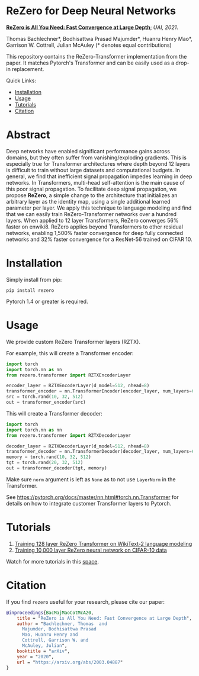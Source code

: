 # ReZero for Deep Neural Networks

[**ReZero is All You Need: Fast Convergence at Large Depth**](https://arxiv.org/abs/2003.04887); *UAI, 2021*.

Thomas Bachlechner*, Bodhisattwa Prasad Majumder*, Huanru Henry Mao*, Garrison W. Cottrell, Julian McAuley (* denotes equal contributions)

This repository contains the ReZero-Transformer implementation from the paper. It matches Pytorch's Transformer and can be easily used as a drop-in replacement. 

Quick Links:
- [Installation](https://github.com/majumderb/rezero/blob/master/README.md#installation)
- [Usage](https://github.com/majumderb/rezero/blob/master/README.md#usage)
- [Tutorials](https://github.com/majumderb/rezero/blob/master/README.md#tutorials)
- [Citation](https://github.com/majumderb/rezero/blob/master/README.md#citation)

# Abstract

Deep networks have enabled significant performance gains across domains, but they often suffer from vanishing/exploding gradients. This is especially true for Transformer architectures where depth beyond 12 layers is difficult to train without large datasets and computational budgets. In general, we find that inefficient signal propagation impedes learning in deep networks. In Transformers, multi-head self-attention is the main cause of this poor signal propagation. To facilitate deep signal propagation, we propose **ReZero**, a simple change to the architecture that initializes an arbitrary layer as the identity map, using a single additional learned parameter per layer. We apply this technique to language modeling and find that we can easily train ReZero-Transformer networks over a hundred layers. When applied to 12 layer Transformers, ReZero converges 56% faster on enwiki8. ReZero applies beyond Transformers to other residual networks, enabling 1,500% faster convergence for deep fully connected networks and 32% faster convergence for a ResNet-56 trained on CIFAR 10.

# Installation
Simply install from pip:

```
pip install rezero
```

Pytorch 1.4 or greater is required.

# Usage
We provide custom ReZero Transformer layers (RZTX).

For example, this will create a Transformer encoder:
```py
import torch
import torch.nn as nn
from rezero.transformer import RZTXEncoderLayer

encoder_layer = RZTXEncoderLayer(d_model=512, nhead=8)
transformer_encoder = nn.TransformerEncoder(encoder_layer, num_layers=6)
src = torch.rand(10, 32, 512)
out = transformer_encoder(src)
```

This will create a Transformer decoder:
```py
import torch
import torch.nn as nn
from rezero.transformer import RZTXDecoderLayer

decoder_layer = RZTXDecoderLayer(d_model=512, nhead=8)
transformer_decoder = nn.TransformerDecoder(decoder_layer, num_layers=6)
memory = torch.rand(10, 32, 512)
tgt = torch.rand(20, 32, 512)
out = transformer_decoder(tgt, memory)
```

Make sure `norm` argument is left as `None` as to not use `LayerNorm` in the Transformer.

See https://pytorch.org/docs/master/nn.html#torch.nn.Transformer for details on how to integrate customer Transformer layers to Pytorch.

# Tutorials

1. [Training 128 layer ReZero Transformer on WikiText-2 language modeling](https://github.com/tbachlechner/ReZero-examples/blob/master/ReZero-Deep_Fast_Transformer.ipynb)
2. [Training 10,000 layer ReZero neural network on CIFAR-10 data](https://github.com/tbachlechner/ReZero-examples/blob/master/ReZero-Deep_Fast_NeuralNetwork.ipynb)

Watch for more tutorials in this [space](https://github.com/tbachlechner/ReZero-examples).

# Citation
If you find `rezero` useful for your research, please cite our paper:
```BibTex
@inproceedings{BacMajMaoCotMcA20,
    title = "ReZero is All You Need: Fast Convergence at Large Depth",
    author = "Bachlechner, Thomas  and
      Majumder, Bodhisattwa Prasad
      Mao, Huanru Henry and
      Cottrell, Garrison W. and
      McAuley, Julian",
    booktitle = "arXiv",
    year = "2020",
    url = "https://arxiv.org/abs/2003.04887"
}
```
